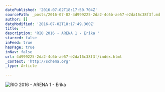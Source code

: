 ```yaml
---
datePublished: '2016-07-02T18:17:50.704Z'
sourcePath: _posts/2016-07-02-4d999225-2da2-4c6b-ae57-e2da16c38f3f.md
author: []
dateModified: '2016-07-02T18:17:49.360Z'
title: ''
description: 'RIO 2016 - ARENA 1 - Erika '
starred: false
inFeed: true
hasPage: true
inNav: false
url: 4d999225-2da2-4c6b-ae57-e2da16c38f3f/index.html
_context: 'http://schema.org'
_type: Article

---
```

![RIO 2016 - ARENA 1 - Erika ](https://the-grid-user-content.s3-us-west-2.amazonaws.com/d2aa312f-4b1d-4c6a-9e9e-a669b6a9a4cd.jpg)